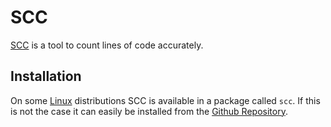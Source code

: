 # SCC

[SCC](https://github.com/boyter/scc) is a tool to count lines of code accurately.

## Installation

On some [Linux](/wiki/linux.md) distributions SCC is available in a package called `scc`.
If this is not the case it can easily be installed from the 
[Github Repository](https://github.com/boyter/scc).
